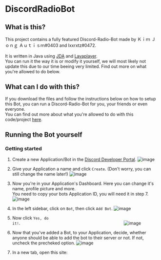 # DiscordRadioBot
## What is this?
This project contains a fully featured Discord-Radio-Bot made by Ｋｉｍ Ｊｏｎｇ Ａｕｔｉｓｍ#0403 and lxxrxtz#0472.<br><br>
It is written in Java using [JDA](https://github.com/DV8FromTheWorld/JDA) and [Lavaplayer](https://github.com/sedmelluq/lavaplayer).<br>
You can run it the way it is or modify it yourself, we will most likely not update this due to our time beeing very limited. Find out more on what you're allowed to do below.

## What can I do with this?
If you download the files and follow the instructions below on how to setup this Bot, you can run a Discord-Radio-Bot for you, your friends or even everyone.<br>
You can find out more about what you're allowed to do with this code/project [here](https://github.com/OliverGilmi/DiscordRadioBot/blob/main/LICENSE).

## Running the Bot yourself
### Getting started
1. Create a new Application/Bot in the [Discord Developer Portal](https://discord.com/developers/applications).
 ![image](https://user-images.githubusercontent.com/64920118/136673461-d9fa377e-374f-4f1d-b8a5-7b7f0fcf2fd7.png)
 
2. Give your Application a name and click `Create`. (Don't worry, you can still change the name later!)
 ![image](https://user-images.githubusercontent.com/64920118/136673523-b5b35e1e-3ebd-431c-84d3-77017ab984c7.png)

3. Now you're in your Application's Dashboard. Here you can change it's name, profile picture and more.<br>
   You need to copy your bots Application ID, you will need it in step 7.
 ![image](https://user-images.githubusercontent.com/64920118/136673656-1337e9de-1aa8-4e37-a61c-776916a4584a.png)

4. In the left sidebar, click on `Bot`, then click `Add Bot`.
 ![image](https://user-images.githubusercontent.com/64920118/136673675-89175c9e-1c60-45f3-8ec6-9fce9093b5b6.png)

5. Now click `Yes, do it!`.                        
 ![image](https://user-images.githubusercontent.com/64920118/136673722-fce18150-6e38-40a5-98fa-127d705907f9.png)

6. Now that you've added a Bot, to your Application, decide, whether anyone should be able to add the bot to their server or not. If not, uncheck the precheked option.
 ![image](https://user-images.githubusercontent.com/64920118/136673811-06359d07-f690-411f-a89e-a956e82db6d0.png)
 
7. In a new tab, open this site:

